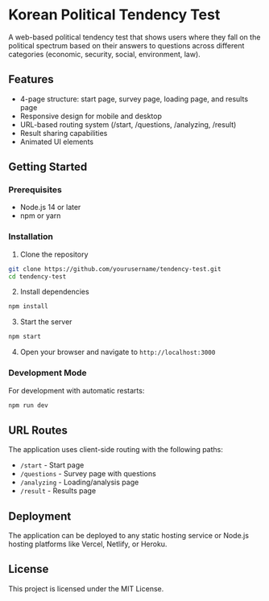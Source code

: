 # Korean Political Tendency Test

A web-based political tendency test that shows users where they fall on the political spectrum based on their answers to questions across different categories (economic, security, social, environment, law).

## Features

- 4-page structure: start page, survey page, loading page, and results page
- Responsive design for mobile and desktop
- URL-based routing system (/start, /questions, /analyzing, /result)
- Result sharing capabilities
- Animated UI elements

## Getting Started

### Prerequisites

- Node.js 14 or later
- npm or yarn

### Installation

1. Clone the repository
```bash
git clone https://github.com/yourusername/tendency-test.git
cd tendency-test
```

2. Install dependencies
```bash
npm install
```

3. Start the server
```bash
npm start
```

4. Open your browser and navigate to `http://localhost:3000`

### Development Mode

For development with automatic restarts:
```bash
npm run dev
```

## URL Routes

The application uses client-side routing with the following paths:

- `/start` - Start page
- `/questions` - Survey page with questions
- `/analyzing` - Loading/analysis page
- `/result` - Results page

## Deployment

The application can be deployed to any static hosting service or Node.js hosting platforms like Vercel, Netlify, or Heroku.

## License

This project is licensed under the MIT License. 